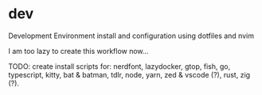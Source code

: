 # dev

Development Environment install and configuration using dotfiles and nvim

I am too lazy to create this workflow now...

TODO: create install scripts for: nerdfont, lazydocker, gtop, fish, go, typescript, kitty, bat & batman, tdlr, node, yarn, zed & vscode (?), rust, zig (?).
